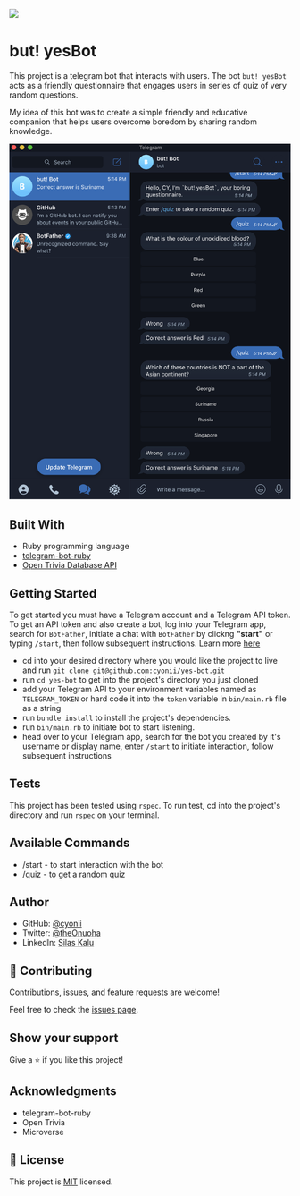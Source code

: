 ![](https://img.shields.io/badge/Microverse-blueviolet)

# but! yesBot

This project is a telegram bot that interacts with users. The bot `but! yesBot` acts as a friendly questionnaire that engages users in series of quiz of very random questions.

My idea of this bot was to create a simple friendly and educative companion that helps users overcome boredom by sharing random knowledge.

![](images/butyesbot_screenshot.png)

## Built With
- Ruby programming language
- [telegram-bot-ruby](https://github.com/atipugin/telegram-bot-ruby)
- [Open Trivia Database API](https://opentdb.com)

## Getting Started
To get started you must have a Telegram account and a Telegram API token. To get an API token and also create a bot, log into your Telegram app, search for `BotFather`, initiate a chat with `BotFather` by clickng **"start"** or typing `/start`, then follow subsequent instructions. Learn more [here](https://core.telegram.org/bots#6-botfather)

- cd into your desired directory where you would like the project to live and run `git clone git@github.com:cyonii/yes-bot.git`
- run `cd yes-bot` to get into the project's directory you just cloned
- add your Telegram API to your environment variables named as `TELEGRAM_TOKEN` or hard code it into the `token` variable in `bin/main.rb` file as a string
- run `bundle install` to install the project's dependencies.
- run `bin/main.rb` to initiate bot to start listening.
- head over to your Telegram app, search for the bot you created by it's username or display name, enter `/start` to initiate interaction, follow subsequent instructions

## Tests
This project has been tested using `rspec`. To run test, cd into the project's directory and run `rspec` on your terminal.

## Available Commands
- /start - to start interaction with the bot
- /quiz - to get a random quiz

## Author

- GitHub: [@cyonii](https://github.com/cyonii)
- Twitter: [@theOnuoha](https://twitter.com/theOnuoha)
- LinkedIn: [Silas Kalu](https://www.linkedin.com/in/cyonii/)

## 🤝 Contributing

Contributions, issues, and feature requests are welcome!

Feel free to check the [issues page](issues/).


## Show your support

Give a ⭐️ if you like this project!

## Acknowledgments

- telegram-bot-ruby
- Open Trivia
- Microverse

## 📝 License

This project is [MIT](lic.url) licensed.

